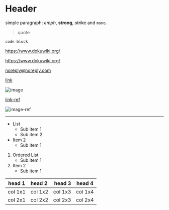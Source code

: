 # Header

<!-- comment -->

simple paragraph: *emph*, **strong**, ~~strike~~ and `mono`.

> quote

```plain
code block
```

https://www.dokuwiki.org/

<https://www.dokuwiki.org/>

<noreply@noreply.com>

[link](https://www.dokuwiki.org)

![image](https://secure.php.net/images/php.gif)

[link-ref][link-ref]

[link-ref]: https://www.dokuwiki.org

![image-ref][image-ref]

[image-ref]: https://secure.php.net/images/php.gif

----

* List
    - Sub item 1
    - Sub item 2
* Item 2
    - Sub item 1

1. Ordered List
    - Sub item 1
2. Item 2
    - Sub item 1

| head 1 | head 2 | head 3 | head 4 |
|:---: | :---| ---: | --- |
| col 1x1 | col 1x2 | col 1x3 | col 1x4 |
| col 2x1 | col 2x2 | col 2x3 | col 2x4 |
